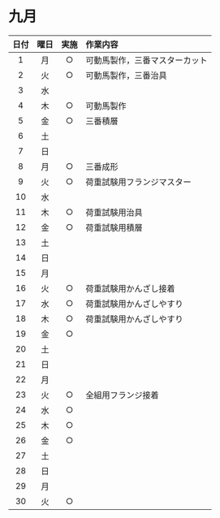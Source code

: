 # 九月
| 日付 | 曜日 | 実施 | 作業内容 |
| :--: | :--: | :--: | :-- |
| 1 | 月 | ○ |可動馬製作，三番マスターカット|
| 2 | 火 | ○ |可動馬製作，三番治具|
| 3 | 水 | | | |
| 4 | 木 | ○ |可動馬製作|
| 5 | 金 | ○ |三番積層|
| 6 | 土 | | |
| 7 | 日 | | |
| 8 | 月 | ○ |三番成形|
| 9 | 火 | ○ |荷重試験用フランジマスター|
| 10 | 水 | | ||
| 11 | 木 | ○ |荷重試験用治具|
| 12 | 金 | ○ |荷重試験用積層|
| 13 | 土 | | |
| 14 | 日 | | |
| 15 | 月 | | |
| 16 | 火 | ○ |荷重試験用かんざし接着|
| 17 | 水 | ○ |荷重試験用かんざしやすり|
| 18 | 木 | ○ |荷重試験用かんざしやすり|
| 19 | 金 | ○ ||
| 20 | 土 | | |
| 21 | 日 | | |
| 22 | 月 | | |
| 23 | 火 | ○ |全組用フランジ接着|
| 24 | 水 | ○ | |
| 25 | 木 | ○ |
| 26 | 金 | ○ | |
| 27 | 土 | | |
| 28 | 日 | | |
| 29 | 月 | | |
| 30 | 火 | ○ | |
